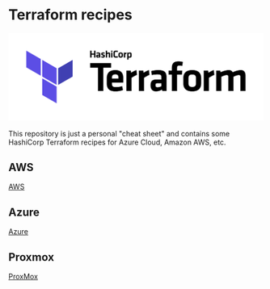 # Terraform recipes

![Terraform logo](terraform-color.png)

This repository is just a personal "cheat sheet" and contains some HashiCorp Terraform recipes for Azure Cloud, Amazon AWS, etc.

## AWS

[AWS](AWS)

## Azure

[Azure](Azure)

## Proxmox

[ProxMox](ProxMox)